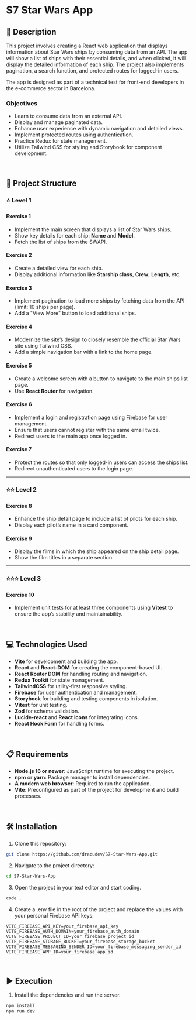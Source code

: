 # S7 Star Wars App

## 📄 Description

This project involves creating a React web application that displays information about Star Wars ships by consuming data from an API. The app will show a list of ships with their essential details, and when clicked, it will display the detailed information of each ship. The project also implements pagination, a search function, and protected routes for logged-in users.

The app is designed as part of a technical test for front-end developers in the e-commerce sector in Barcelona.

### Objectives

- Learn to consume data from an external API.
- Display and manage paginated data.
- Enhance user experience with dynamic navigation and detailed views.
- Implement protected routes using authentication.
- Practice Redux for state management.
- Utilize Tailwind CSS for styling and Storybook for component development.

<br>

## 📐 Project Structure

### ⭐ **Level 1**

#### **Exercise 1**
- Implement the main screen that displays a list of Star Wars ships.
- Show key details for each ship: **Name** and **Model**.
- Fetch the list of ships from the SWAPI.

#### **Exercise 2**
- Create a detailed view for each ship.
- Display additional information like **Starship class**, **Crew**, **Length**, etc.

#### **Exercise 3**
- Implement pagination to load more ships by fetching data from the API (limit: 10 ships per page).
- Add a "View More" button to load additional ships.

#### **Exercise 4**
- Modernize the site’s design to closely resemble the official Star Wars site using Tailwind CSS.
- Add a simple navigation bar with a link to the home page.

#### **Exercise 5**
- Create a welcome screen with a button to navigate to the main ships list page.
- Use **React Router** for navigation.

#### **Exercise 6**
- Implement a login and registration page using Firebase for user management.
- Ensure that users cannot register with the same email twice.
- Redirect users to the main app once logged in.

#### **Exercise 7**
- Protect the routes so that only logged-in users can access the ships list.
- Redirect unauthenticated users to the login page.

---

### ⭐⭐ **Level 2**

#### **Exercise 8**
- Enhance the ship detail page to include a list of pilots for each ship.
- Display each pilot’s name in a card component.

#### **Exercise 9**
- Display the films in which the ship appeared on the ship detail page.
- Show the film titles in a separate section.

---

### ⭐⭐⭐ **Level 3**

#### **Exercise 10**
- Implement unit tests for at least three components using **Vitest** to ensure the app’s stability and maintainability.

<br>

## 💻 Technologies Used

- **Vite** for development and building the app.
- **React** and **React-DOM** for creating the component-based UI.
- **React Router DOM** for handling routing and navigation.
- **Redux Toolkit** for state management.
- **TailwindCSS** for utility-first responsive styling.
- **Firebase** for user authentication and management.
- **Storybook** for building and testing components in isolation.
- **Vitest** for unit testing.
- **Zod** for schema validation.
- **Lucide-react** and **React Icons** for integrating icons.
- **React Hook Form** for handling forms.

<br>

## 📋 Requirements

- **Node.js 16 or newer**: JavaScript runtime for executing the project.
- **npm** or **yarn**: Package manager to install dependencies.
- **A modern web browser**: Required to run the application.
- **Vite**: Preconfigured as part of the project for development and build processes.

<br>

## 🛠️ Installation

1. Clone this repository: 
  ```bash
  git clone https://github.com/dracudev/S7-Star-Wars-App.git
  ```
2. Navigate to the project directory: 
  ```bash
  cd S7-Star-Wars-App
  ```
3. Open the project in your text editor and start coding.
  ```bash
  code .
  ```
4. Create a .env file in the root of the project and replace the values with your personal Firebase API keys:
  ```env
  VITE_FIREBASE_API_KEY=your_firebase_api_key
  VITE_FIREBASE_AUTH_DOMAIN=your_firebase_auth_domain
  VITE_FIREBASE_PROJECT_ID=your_firebase_project_id
  VITE_FIREBASE_STORAGE_BUCKET=your_firebase_storage_bucket
  VITE_FIREBASE_MESSAGING_SENDER_ID=your_firebase_messaging_sender_id
  VITE_FIREBASE_APP_ID=your_firebase_app_id
  ```


<br>

## ▶️ Execution

1. Install the dependencies and run the server.
  ```bash
  npm install
  npm run dev
  ```
